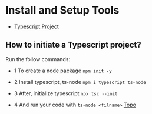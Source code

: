 # Install and Setup Tools

<a name="ancora"></a>
- [Typescript Project](#ts)

<a id="ts"></a>
## How to initiate a Typescript project?
> 

Run the follow commands:

- 1 To create a node package 
`npm init -y`

- 2 Install typescript, ts-node
`npm i typescript ts-node`

- 3 After, initialize typescript
`npx tsc --init`

- 4 And run your code with
`ts-node <filname>`
[Topo](#ancora)
